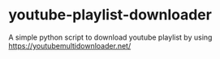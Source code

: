 # youtube-playlist-downloader
A simple python script to download  youtube playlist by using https://youtubemultidownloader.net/
